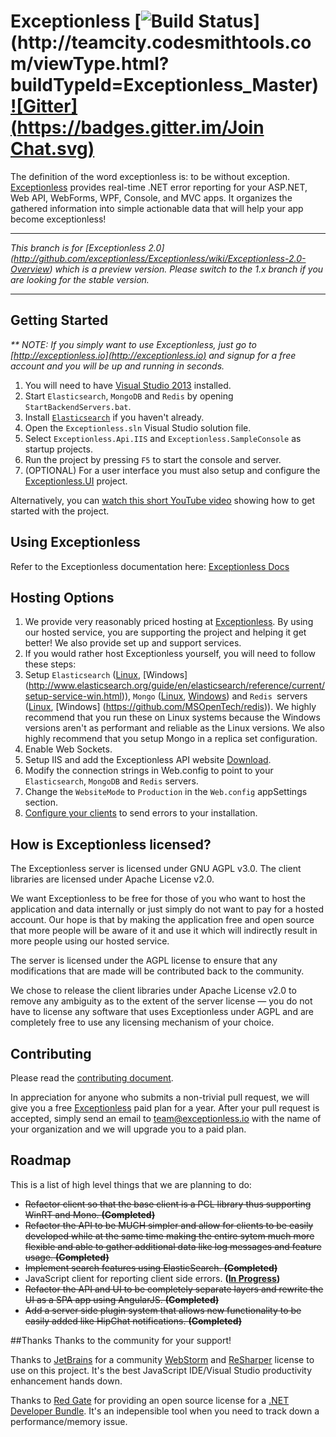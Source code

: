 ﻿# Exceptionless [![Build Status](http://teamcity.codesmithtools.com/app/rest/builds/buildType:\(id:Exceptionless_Master\)/statusIcon)](http://teamcity.codesmithtools.com/viewType.html?buildTypeId=Exceptionless_Master) [![Gitter](https://badges.gitter.im/Join Chat.svg)](https://gitter.im/exceptionless/Exceptionless?utm_source=badge&utm_medium=badge&utm_campaign=pr-badge&utm_content=badge)

The definition of the word exceptionless is: to be without exception. [Exceptionless](http://exceptionless.io) provides real-time .NET error reporting for your ASP.NET, Web API, WebForms, WPF, Console, and MVC apps. It organizes the gathered information into simple actionable data that will help your app become exceptionless!

***
 
_This branch is for [Exceptionless 2.0] (http://github.com/exceptionless/Exceptionless/wiki/Exceptionless-2.0-Overview) which is a preview version. Please switch to the 1.x branch if you are looking for the stable version._

***

## Getting Started

_** NOTE: If you simply want to use Exceptionless, just go to [http://exceptionless.io](http://exceptionless.io) and signup for a free account and you will be up and running in seconds._

1. You will need to have [Visual Studio 2013](http://www.visualstudio.com/products/visual-studio-community-vs) installed.
2. Start `Elasticsearch`, `MongoDB` and `Redis` by opening `StartBackendServers.bat`.
3. Install [`Elasticsearch`](http://www.elasticsearch.org/guide/en/elasticsearch/reference/current/setup-service-win.html) if you haven't already.
4. Open the `Exceptionless.sln` Visual Studio solution file.
5. Select `Exceptionless.Api.IIS` and `Exceptionless.SampleConsole` as startup projects.
6. Run the project by pressing `F5` to start the console and server.
7. (OPTIONAL) For a user interface you must also setup and configure the [Exceptionless.UI](https://github.com/exceptionless/Exceptionless.UI) project.

Alternatively, you can [watch this short YouTube video](http://youtu.be/wROzlVuBoDs) showing how to get started with the project.

## Using Exceptionless

Refer to the Exceptionless documentation here: [Exceptionless Docs](http://docs.exceptionless.io)

## Hosting Options

1. We provide very reasonably priced hosting at [Exceptionless](http://exceptionless.io). By using our hosted service, you are supporting the project and helping it get better! We also provide set up and support services.
2. If you would rather host Exceptionless yourself, you will need to follow these steps:
  1. Setup `Elasticsearch` ([Linux](http://www.elasticsearch.org/guide/en/elasticsearch/reference/current/setup-service.html), [Windows] (http://www.elasticsearch.org/guide/en/elasticsearch/reference/current/setup-service-win.html)), `Mongo` ([Linux](http://docs.mongodb.org/manual/administration/install-on-linux/), [Windows](http://docs.mongodb.org/manual/tutorial/install-mongodb-on-windows/)) and `Redis `servers  ([Linux](http://redis.io/download), [Windows] (https://github.com/MSOpenTech/redis)). We highly recommend that you run these on Linux systems because the Windows versions aren't as performant and reliable as the Linux versions. We also highly recommend that you setup Mongo in a replica set configuration.
  2. Enable Web Sockets.
  3. Setup IIS and add the Exceptionless API website [Download](https://www.myget.org/feed/exceptionless/package/nuget/Exceptionless.Api).
  4. Modify the connection strings in Web.config to point to your `Elasticsearch`, `MongoDB` and `Redis` servers.
  5. Change the `WebsiteMode` to `Production` in the `Web.config` appSettings section.
  6. [Configure your clients](http://docs.exceptionless.io/contents/configuration/#self-hosted-options) to send errors to your installation.


##  How is Exceptionless licensed?

The Exceptionless server is licensed under GNU AGPL v3.0. The client libraries are licensed under Apache License v2.0.

We want Exceptionless to be free for those of you who want to host the application and data internally or just simply do not want to pay for a hosted account. Our hope is that by making the application free and open source that more people will be aware of it and use it which will indirectly result in more people using our hosted service.

The server is licensed under the AGPL license to ensure that any modifications that are made will be contributed back to the community.

We chose to release the client libraries under Apache License v2.0 to remove any ambiguity as to the extent of the server license — you do not have to license any software that uses Exceptionless under AGPL and are completely free to use any licensing mechanism of your choice.

## Contributing

Please read the [contributing document](https://github.com/exceptionless/Exceptionless/blob/master/CONTRIBUTING.md).

In appreciation for anyone who submits a non-trivial pull request, we will give you a free [Exceptionless](http://exceptionless.io) paid plan for a year. After your pull request is accepted, simply send an email to team@exceptionless.io with the name of your organization and we will upgrade you to a paid plan.

## Roadmap

This is a list of high level things that we are planning to do:
- ~~Refactor client so that the base client is a PCL library thus supporting WinRT and Mono. **(Completed)**~~
- ~~Refactor the API to be MUCH simpler and allow for clients to be easily developed while at the same time making the entire sytem much more flexible and able to gather additional data like log messages and feature usage. **(Completed)**~~
- ~~Implement search features using ElasticSearch. **(Completed)**~~
- JavaScript client for reporting client side errors. **([In Progress](https://github.com/exceptionless/Exceptionless.JavaScript))**
- ~~Refactor the API and UI to be completely separate layers and rewrite the UI as a SPA app using AngularJS. **(Completed)**~~
- ~~Add a server side plugin system  that allows new functionality to be easily added like HipChat notifications. **(Completed)**~~


##Thanks
Thanks to the community for your support!

Thanks to [JetBrains](http://jetbrains.com) for a community [WebStorm](https://www.jetbrains.com/webstorm/) and [ReSharper](https://www.jetbrains.com/resharper/) license to use on this project. It's the best JavaScript IDE/Visual Studio productivity enhancement hands down.

Thanks to [Red Gate](http://www.red-gate.com) for providing an open source license for a [.NET Developer Bundle](http://www.red-gate.com/products/dotnet-development/). It's an indepensible tool when you need to track down a performance/memory issue.
